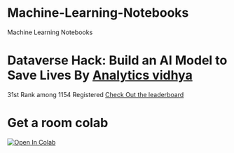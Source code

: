 # Machine-Learning-Notebooks
Machine Learning Notebooks
# Dataverse Hack: Build an AI Model to Save Lives By [Analytics vidhya](https://datahack.analyticsvidhya.com/contest/dataverse-hack)
31st Rank among 1154 Registered [Check Out the leaderboard](https://datahack.analyticsvidhya.com/contest/dataverse-hack/#LeaderBoard)
# Get a room colab

[![Open In Colab](https://colab.research.google.com/assets/colab-badge.svg)](https://colab.research.google.com/drive/1lPvIk1ibjEFiSjXNCoBwWGOtH76rd9If?usp=sharing)
